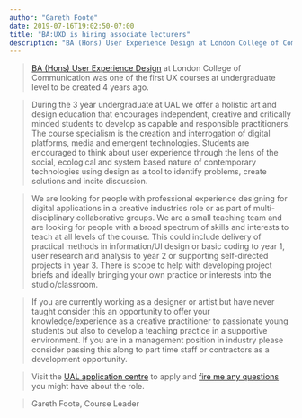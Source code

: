 ```yaml
---
author: "Gareth Foote"
date: 2019-07-16T19:02:50-07:00
title: "BA:UXD is hiring associate lecturers"
description: "BA (Hons) User Experience Design at London College of Communication are looking for people with professional experience designing for digital applications in a creative industries role or as part of multi-disciplinary collaborative groups."
---
```


> [BA (Hons) User Experience Design](https://www.arts.ac.uk/subjects/animation-interactive-film-and-sound/undergraduate/ba-hons-user-experience-design-lcc) at London College of Communication was one of the first UX courses at undergraduate level to be created 4 years ago. 

> During the 3 year undergraduate at UAL we offer a holistic art and design education that encourages independent, creative and critically minded students to develop as capable and responsible practitioners. The course specialism is the creation and interrogation of digital platforms, media and emergent technologies. Students are encouraged to think about user experience through the lens of the social, ecological and system based nature of contemporary technologies using design as a tool to identify problems, create solutions and incite discussion.   

> We are looking for people with professional experience designing for digital applications in a creative industries role or as part of multi-disciplinary collaborative groups. We are a small teaching team and are looking for people with a broad spectrum of skills and interests to teach at all levels of the course. This could include delivery of  practical methods in information/UI design or basic coding to year 1, user research and analysis to year 2 or supporting self-directed projects in year 3. There is scope to help with developing project briefs and ideally bringing your own practice or interests into the studio/classroom.

> If you are currently working as a designer or artist but have never taught consider this an opportunity to offer your knowledge/experience as a creative practitioner to passionate young students but also to develop a teaching practice in a supportive environment. If you are in a management position in industry please consider passing this along to part time staff or contractors as a development opportunity.   

> Visit the [UAL application centre](https://ual.tal.net/vx/lang-en-GB/mobile-0/appcentre-2/brand-1/candidate/so/pm/1/pl/6/opp/5427-Associate-Lecturer-BA-Hons-User-Experience-Design/en-GB) to apply and [fire me any questions](mailto:g.foote@arts.ac.uk) you might have about the role. 

> Gareth Foote, Course Leader
